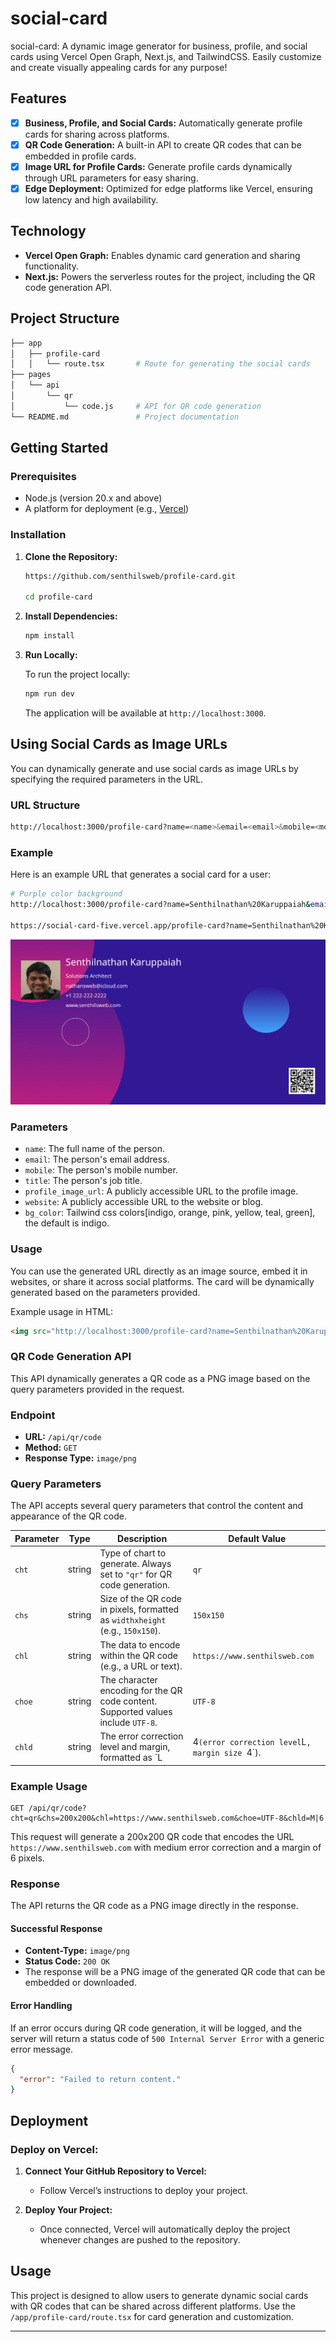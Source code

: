 # social-card

social-card: A dynamic image generator for business, profile, and social cards using Vercel Open Graph, Next.js, and TailwindCSS. Easily customize and create visually appealing cards for any purpose!

## **Features**

- [x] **Business, Profile, and Social Cards:** Automatically generate profile cards for sharing across platforms.
- [x] **QR Code Generation:** A built-in API to create QR codes that can be embedded in profile cards.
- [x] **Image URL for Profile Cards:** Generate profile cards dynamically through URL parameters for easy sharing.
- [x] **Edge Deployment:** Optimized for edge platforms like Vercel, ensuring low latency and high availability.

## **Technology**

- **Vercel Open Graph:** Enables dynamic card generation and sharing functionality.
- **Next.js:** Powers the serverless routes for the project, including the QR code generation API.

## **Project Structure**

```bash
├── app
│   ├── profile-card
│   │   └── route.tsx       # Route for generating the social cards
├── pages
│   └── api
│       └── qr
│           └── code.js     # API for QR code generation
└── README.md               # Project documentation
```

## **Getting Started**

### **Prerequisites**

- Node.js (version 20.x and above)
- A platform for deployment (e.g., [Vercel](https://vercel.com/))

### **Installation**

1. **Clone the Repository:**

   ```bash
   https://github.com/senthilsweb/profile-card.git
   
   cd profile-card
   ```

2. **Install Dependencies:**

   ```bash
   npm install
   ```

3. **Run Locally:**

   To run the project locally:

   ```bash
   npm run dev
   ```

   The application will be available at `http://localhost:3000`.

## **Using Social Cards as Image URLs**

You can dynamically generate and use social cards as image URLs by specifying the required parameters in the URL.

### **URL Structure**

```bash
http://localhost:3000/profile-card?name=<name>&email=<email>&mobile=<mobile>&title=<title>&profile_image_url=<profile_image_url>&website=<website>
```

### **Example**


Here is an example URL that generates a social card for a user:

```bash
# Purple color background
http://localhost:3000/profile-card?name=Senthilnathan%20Karuppaiah&email=senthilnathan@email.com&mobile=%2B1%20222-222-2222&title=Solutions%20Architect&profile_image_url=https://res.cloudinary.com/nathansweb/image/upload/v1626488903/profile/Senthil-profile-picture-01_al07i5.jpg&website=www.senthilsweb.com&bg_color=teal

https://social-card-five.vercel.app/profile-card?name=Senthilnathan%20Karuppaiah&email=senthilnathan@email.com&mobile=%2B1%20222-222-2222&title=Solutions%20Architect&profile_image_url=https://res.cloudinary.com/nathansweb/image/upload/v1626488903/profile/Senthil-profile-picture-01_al07i5.jpg&website=www.senthilsweb.com&bg_color=teal
```

![Profile card](public/profile-card-senthilnathan.png)

### **Parameters**

- `name`: The full name of the person.
- `email`: The person's email address.
- `mobile`: The person's mobile number.
- `title`: The person's job title.
- `profile_image_url`: A publicly accessible URL to the profile image.
- `website`: A publicly accessible URL to the website or blog.
- `bg_color`: Tailwind css colors[indigo, orange, pink, yellow, teal, green], the default is indigo.


### **Usage**

You can use the generated URL directly as an image source, embed it in websites, or share it across social platforms. The card will be dynamically generated based on the parameters provided.

Example usage in HTML:

```html
<img src="http://localhost:3000/profile-card?name=Senthilnathan%20Karuppaiah&email=nathansweb@icloud.com&mobile=%2B1%20222-222-2222&title=Solutions%20Architect&profile_image_url=https://res.cloudinary.com/nathansweb/image/upload/v1626488903/profile/Senthil-profile-picture-01_al07i5.jpg&website=www.senthilsweb.com&bg_image_url=https://res.cloudinary.com/nathansweb/image/upload/v1713628953/senthilsweb.com/abstract-pattern-indigo_cmo4fm.png" />
```

### **QR Code Generation API**

This API dynamically generates a QR code as a PNG image based on the query parameters provided in the request.

### **Endpoint**

- **URL:** `/api/qr/code`
- **Method:** `GET`
- **Response Type:** `image/png`

### **Query Parameters**

The API accepts several query parameters that control the content and appearance of the QR code.

| Parameter     | Type   | Description                                                                                                    | Default Value                      |
| ------------- | ------ | -------------------------------------------------------------------------------------------------------------- | ---------------------------------- |
| `cht`         | string | Type of chart to generate. Always set to `"qr"` for QR code generation.                                          | `qr`                               |
| `chs`         | string | Size of the QR code in pixels, formatted as `widthxheight` (e.g., `150x150`).                                   | `150x150`                          |
| `chl`         | string | The data to encode within the QR code (e.g., a URL or text).                                                    | `https://www.senthilsweb.com`      |
| `choe`        | string | The character encoding for the QR code content. Supported values include `UTF-8`.                               | `UTF-8`                            |
| `chld`        | string | The error correction level and margin, formatted as `L|4` (error correction level `L`, margin size `4`).        | `L|4` (low error correction, margin 4 pixels) |

### **Example Usage**

```http
GET /api/qr/code?cht=qr&chs=200x200&chl=https://www.senthilsweb.com&choe=UTF-8&chld=M|6
```

This request will generate a 200x200 QR code that encodes the URL `https://www.senthilsweb.com` with medium error correction and a margin of 6 pixels.

### **Response**

The API returns the QR code as a PNG image directly in the response.

#### **Successful Response**

- **Content-Type:** `image/png`
- **Status Code:** `200 OK`
- The response will be a PNG image of the generated QR code that can be embedded or downloaded.

#### **Error Handling**

If an error occurs during QR code generation, it will be logged, and the server will return a status code of `500 Internal Server Error` with a generic error message.

```json
{
  "error": "Failed to return content."
}
```

## **Deployment**

### **Deploy on Vercel:**

1. **Connect Your GitHub Repository to Vercel:**
   - Follow Vercel’s instructions to deploy your project.

2. **Deploy Your Project:**
   - Once connected, Vercel will automatically deploy the project whenever changes are pushed to the repository.

## **Usage**

This project is designed to allow users to generate dynamic social cards with QR codes that can be shared across different platforms. Use the `/app/profile-card/route.tsx` for card generation and customization.

---
